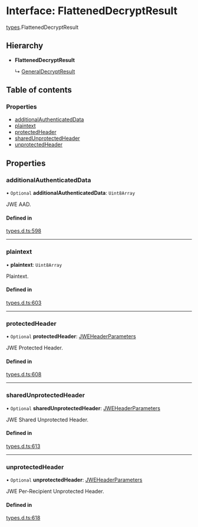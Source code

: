 # Interface: FlattenedDecryptResult

[types](../modules/types.md).FlattenedDecryptResult

## Hierarchy

- **FlattenedDecryptResult**

  ↳ [GeneralDecryptResult](types.generaldecryptresult.md)

## Table of contents

### Properties

- [additionalAuthenticatedData](types.flatteneddecryptresult.md#additionalauthenticateddata)
- [plaintext](types.flatteneddecryptresult.md#plaintext)
- [protectedHeader](types.flatteneddecryptresult.md#protectedheader)
- [sharedUnprotectedHeader](types.flatteneddecryptresult.md#sharedunprotectedheader)
- [unprotectedHeader](types.flatteneddecryptresult.md#unprotectedheader)

## Properties

### additionalAuthenticatedData

• `Optional` **additionalAuthenticatedData**: `Uint8Array`

JWE AAD.

#### Defined in

[types.d.ts:598](https://github.com/panva/jose/blob/v3.13.0/src/types.d.ts#L598)

___

### plaintext

• **plaintext**: `Uint8Array`

Plaintext.

#### Defined in

[types.d.ts:603](https://github.com/panva/jose/blob/v3.13.0/src/types.d.ts#L603)

___

### protectedHeader

• `Optional` **protectedHeader**: [JWEHeaderParameters](types.jweheaderparameters.md)

JWE Protected Header.

#### Defined in

[types.d.ts:608](https://github.com/panva/jose/blob/v3.13.0/src/types.d.ts#L608)

___

### sharedUnprotectedHeader

• `Optional` **sharedUnprotectedHeader**: [JWEHeaderParameters](types.jweheaderparameters.md)

JWE Shared Unprotected Header.

#### Defined in

[types.d.ts:613](https://github.com/panva/jose/blob/v3.13.0/src/types.d.ts#L613)

___

### unprotectedHeader

• `Optional` **unprotectedHeader**: [JWEHeaderParameters](types.jweheaderparameters.md)

JWE Per-Recipient Unprotected Header.

#### Defined in

[types.d.ts:618](https://github.com/panva/jose/blob/v3.13.0/src/types.d.ts#L618)
